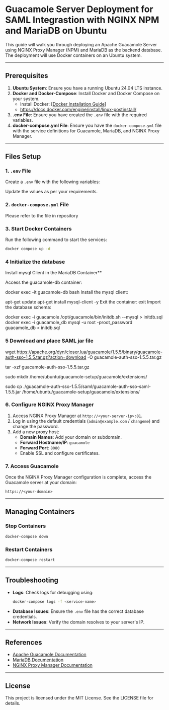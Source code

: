 # Guacamole Server Deployment for SAML Integrastion with NGINX NPM and MariaDB on Ubuntu

This guide will walk you through deploying an Apache Guacamole Server using NGINX Proxy Manager (NPM) and MariaDB as the backend database. The deployment will use Docker containers on an Ubuntu system.

---

## Prerequisites

1. **Ubuntu System**: Ensure you have a running Ubuntu 24.04 LTS instance.
2. **Docker and Docker-Compose**: Install Docker and Docker Compose on your system.
   - Install Docker: [[Docker Installation Guide](https://docs.docker.com/engine/install/ubuntu/)]
   - https://docs.docker.com/engine/install/linux-postinstall/
3. **.env File**: Ensure you have created the `.env` file with the required variables.
4. **docker-compose.yml File**: Ensure you have the `docker-compose.yml` file with the service definitions for Guacamole, MariaDB, and NGINX Proxy Manager.

---

## Files Setup

### 1. `.env` File

Create a `.env` file with the following variables:

Update the values as per your requirements.

### 2. `docker-compose.yml` File

Please refer to the file in repository

### 3. Start Docker Containers

Run the following command to start the services:

```bash
docker compose up -d
```
### 4 Initialize the database

Install mysql Client in the MariaDB Container**

Access the guacamole-db container:

docker exec -it guacamole-db bash
Install the mysql client:

apt-get update
apt-get install mysql-client -y
Exit the container:
exit
Import the database schema:

docker exec -i guacamole /opt/guacamole/bin/initdb.sh --mysql > initdb.sql
docker exec -i guacamole_db mysql -u root -proot_password guacamole_db < initdb.sql

### 5 Download and place SAML jar file

wget https://apache.org/dyn/closer.lua/guacamole/1.5.5/binary/guacamole-auth-sso-1.5.5.tar.gz?action=download -O guacamole-auth-sso-1.5.5.tar.gz

tar -xzf guacamole-auth-sso-1.5.5.tar.gz

sudo mkdir /home/ubuntu/guacamole-setup/guacamole/extensions/

sudo cp ./guacamole-auth-sso-1.5.5/saml/guacamole-auth-sso-saml-1.5.5.jar /home/ubuntu/guacamole-setup/guacamole/extensions/

### 6. Configure NGINX Proxy Manager

1. Access NGINX Proxy Manager at `http://<your-server-ip>:81`.
2. Log in using the default credentials (`admin@example.com` / `changeme`) and change the password.
3. Add a new proxy host:
   - **Domain Names**: Add your domain or subdomain.
   - **Forward Hostname/IP**: `guacamole`
   - **Forward Port**: `8080`
   - Enable SSL and configure certificates.

### 7. Access Guacamole

Once the NGINX Proxy Manager configuration is complete, access the Guacamole server at your domain:

```
https://<your-domain>
```

---

## Managing Containers

### Stop Containers

```bash
docker-compose down
```

### Restart Containers

```bash
docker-compose restart
```

---

## Troubleshooting

- **Logs**: Check logs for debugging using:
  ```bash
  docker-compose logs -f <service-name>
  ```
- **Database Issues**: Ensure the `.env` file has the correct database credentials.
- **Network Issues**: Verify the domain resolves to your server's IP.

---

## References

- [Apache Guacamole Documentation](https://guacamole.apache.org/)
- [MariaDB Documentation](https://mariadb.com/kb/en/documentation/)
- [NGINX Proxy Manager Documentation](https://nginxproxymanager.com/)

---

## License

This project is licensed under the MIT License. See the LICENSE file for details.

